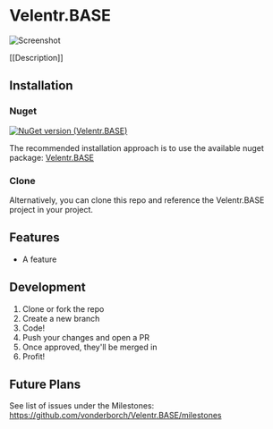 # Velentr.BASE

![Screenshot](https://github.com/vonderborch/Velentr.BASE/blob/main/logo.png?raw=true)

[[Description]]

## Installation

### Nuget

[![NuGet version (Velentr.BASE)](https://img.shields.io/nuget/v/Velentr.BASE.svg?style=flat-square)](https://www.nuget.org/packages/Velentr.BASE/)

The recommended installation approach is to use the available nuget package: [Velentr.BASE](https://www.nuget.org/packages/Velentr.BASE/)

### Clone

Alternatively, you can clone this repo and reference the Velentr.BASE project in your project.

## Features

- A feature

## Development

1. Clone or fork the repo
2. Create a new branch
3. Code!
4. Push your changes and open a PR
5. Once approved, they'll be merged in
6. Profit!

## Future Plans

See list of issues under the Milestones: https://github.com/vonderborch/Velentr.BASE/milestones
